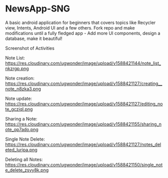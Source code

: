 # NewsApp-SNG
A basic android application for beginners that covers topics like Recycler view, Intents, Android UI and a few others. Fork repo and make modifications until a fully fledged app - Add more UI components, design a database, make it beautiful!

Screenshot of Activities

Note List: https://res.cloudinary.com/ugwonder/image/upload/v1588421144/note_list_nkzrgp.png 

Note creation: https://res.cloudinary.com/ugwonder/image/upload/v1588421127/creating__note_n8zka3.png

Note update: https://res.cloudinary.com/ugwonder/image/upload/v1588421127/editing_note_gcziql.png

Sharing a Note:  https://res.cloudinary.com/ugwonder/image/upload/v1588421155/sharing_note_op7ado.png

Single Note Delete:  https://res.cloudinary.com/ugwonder/image/upload/v1588421127/notes_deleted_luripa.png


Deleting all Notes: https://res.cloudinary.com/ugwonder/image/upload/v1588421150/single_note_delete_zsvy8k.png







